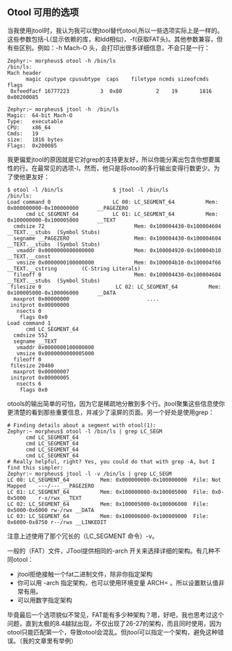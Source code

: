 ## Otool 可用的选项

当我使用jtool时，我认为我可以使jtool替代otool,所以一些选项实际上是一样的。这些参数包括-L(显示依赖的库，和ldd相似)，-f(获取FAT头)。其他参数兼容，但有些区别。例如：-h Mach-O 头，会打印出很多详细信息，不会只是一行：

	Zephyr:~ morpheus$ otool -h /bin/ls
	/bin/ls:
	Mach header
	      magic cputype cpusubtype  caps    filetype ncmds sizeofcmds      flags
	 0xfeedfacf 16777223          3  0x80           2    19       1816 0x00200085
	
	Zephyr:~ morpheus$ jtool -h  /bin/ls
	Magic:	64-bit Mach-O
	Type:	executable
	CPU:	x86_64
	Cmds:	19
	size:	1816 bytes
	Flags:	0x200085
	


我更偏爱jtool的原因就是它对grep的支持更友好，所以你能分离出包含你想要属性的行。在最常见的选项-l，然而，他只是将otool的多行输出变得行数更少。为了使他更友好：


	$ otool -l /bin/ls                $ jtool -l /bin/ls
	/bin/ls:
	Load command 0                    LC 00: LC_SEGMENT_64          Mem: 0x000000000-0x100000000      __PAGEZERO
	      cmd LC_SEGMENT_64           LC 01: LC_SEGMENT_64          Mem: 0x100000000-0x100005000      __TEXT
	  cmdsize 72                             Mem: 0x100004430-0x100004604            __TEXT.__stubs  (Symbol Stubs)
	  segname __PAGEZERO                     Mem: 0x100004430-0x100004604            __TEXT.__stubs  (Symbol Stubs)
	   vmaddr 0x0000000000000000             Mem: 0x100004920-0x100004b10            __TEXT.__const  
	   vmsize 0x0000000100000000             Mem: 0x100004b10-0x100004f66            __TEXT.__cstring        (C-String Literals)               
	  fileoff 0                              Mem: 0x100004430-0x100004604            __TEXT.__stubs  (Symbol Stubs)
	 filesize 0                        LC 02: LC_SEGMENT_64          Mem: 0x100005000-0x100006000      __DATA
	  maxprot 0x00000000                         ....
	 initprot 0x00000000
	   nsects 0
	    flags 0x0
	Load command 1
	      cmd LC_SEGMENT_64
	  cmdsize 552
	  segname __TEXT
	   vmaddr 0x0000000100000000
	   vmsize 0x0000000000005000
	  fileoff 0
	 filesize 20480
	  maxprot 0x00000007
	 initprot 0x00000005
	   nsects 6
	    flags 0x0



otools的输出简单的可怕，因为它是稀疏地分散到多个行。jtool聚集这些信息使你更清楚的看到那些重要信息，并减少了滚屏的页面。另一个好处是使用grep：


	# Finding details about a segment with otool(1):
	Zephyr:~ morpheus$ otool -l /bin/ls | grep LC_SEGM
	      cmd LC_SEGMENT_64
	      cmd LC_SEGMENT_64
	      cmd LC_SEGMENT_64
	      cmd LC_SEGMENT_64
	# Really helpful, right? Yes, you could do that with grep -A, but I find this simpler: 
	Zephyr:~ morpheus$ jtool -l -v /bin/ls | grep LC_SEGM
	LC 00: LC_SEGMENT_64          Mem: 0x000000000-0x100000000	File: Not Mapped	---/---	__PAGEZERO
	LC 01: LC_SEGMENT_64          Mem: 0x100000000-0x100005000	File: 0x0-0x5000	r-x/rwx	__TEXT
	LC 02: LC_SEGMENT_64          Mem: 0x100005000-0x100006000	File: 0x5000-0x6000	rw-/rwx	__DATA
	LC 03: LC_SEGMENT_64          Mem: 0x100006000-0x100009000	File: 0x6000-0x8750	r--/rwx	__LINKEDIT
	

注意上述使用了那个冗长的（LC_SEGMENT 命令）-v。

一般的（FAT）文件，JTool提供相同的-arch 开关来选择详细的架构。有几种不同otool：


- jtool拒绝接触一个fat二进制文件，除非你指定架构
- 你可以用 -arch 指定架构，也可以使用环境变量  ARCH= 。所以设置默认值非常有用。
- 可以用数字指定架构

毕竟最后一个选项貌似不常见，FAT能有多少种架构？嗯，好吧，我也思考过这个问题，直到太极的8.4越狱出现，不仅出现了26-27的架构，而且同时使用，因为otool只能匹配第一个，导致otool会混乱。但jtool可以指定一个架构，避免这种错误。（我的文章里有举例）